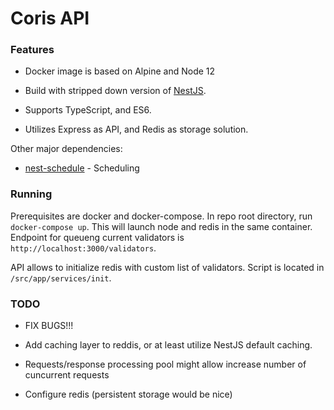 # Coris API

### Features

- Docker image is based on Alpine and Node 12

- Build with stripped down version of [NestJS](https://www.npmjs.com/package/@nestjs/core). 

- Supports TypeScript, and ES6. 

- Utilizes Express as API, and Redis as storage solution.  

Other major dependencies:

- [nest-schedule](https://www.npmjs.com/package/nest-schedule) - Scheduling


### Running

Prerequisites are docker and docker-compose. In repo root directory, run <code>docker-compose up</code>. This will launch node and redis in the same container.  Endpoint for queueng current validators is <code>http://localhost:3000/validators</code>.


API allows to initialize redis with custom list of validators. Script is located in <code>/src/app/services/init</code>.

### TODO

- FIX BUGS!!!

- Add caching layer to reddis, or at least utilize NestJS default caching.

- Requests/response processing pool might allow increase number of cuncurrent requests

- Configure redis (persistent storage would be nice)